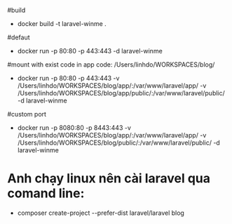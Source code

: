 #build
- docker build -t laravel-winme .

#defaut
- docker run -p 80:80 -p 443:443 -d laravel-winme

#mount with exist code in app code: /Users/linhdo/WORKSPACES/blog/
- docker run -p 80:80 -p 443:443 -v /Users/linhdo/WORKSPACES/blog/app/:/var/www/laravel/app/ -v /Users/linhdo/WORKSPACES/blog/app/public/:/var/www/laravel/public/ -d laravel-winme

#custom port
- docker run -p 8080:80 -p 8443:443 -v /Users/linhdo/WORKSPACES/blog/app/:/var/www/laravel/app/ -v /Users/linhdo/WORKSPACES/blog/public/:/var/www/laravel/public/ -d laravel-winme

# Anh chạy linux nên cài laravel qua comand line:
- composer create-project --prefer-dist laravel/laravel blog